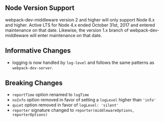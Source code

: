 ## Node Version Support

webpack-dev-middleware version 2 and higher will only support Node 6.x and higher. Active
LTS for Node 4.x ended October 31st, 2017 and entered maintenance on that date.
Likewise, the version 1.x branch of webpack-dev-middleware will enter maintenance on
that date.

## Informative Changes

- logging is now handled by `log-level` and follows the same patterns as
`webpack-dev-server`.

## Breaking Changes

- `reportTime` option renamed to `logTime`
- `noInfo` option removed in favor of setting a `logLevel` higher than `'info'`
- `quiet` option removed in favor of `logLevel: 'silent'`
- `reporter` signature changed to `reporter(middlewareOptions, reporterOptions)`
